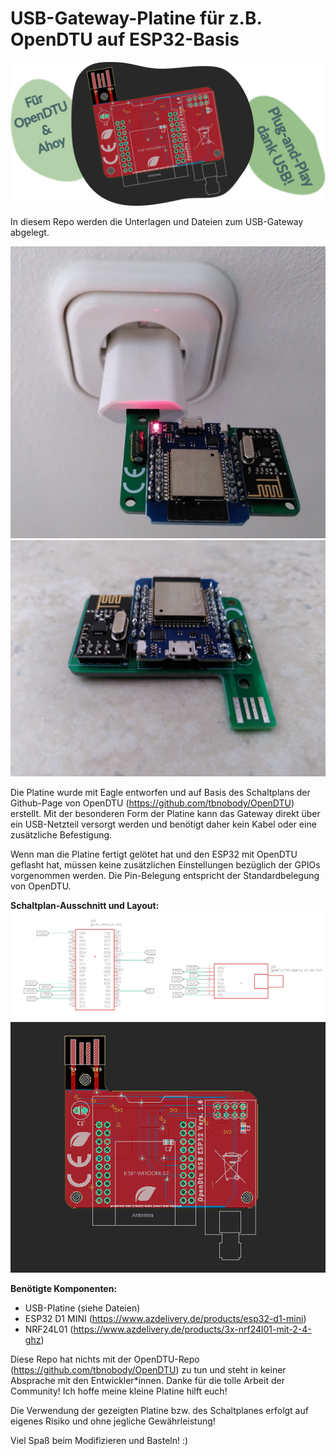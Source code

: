 # USB-Gateway-Platine für z.B. OpenDTU auf ESP32-Basis

![Layout der USB-Gateway-Platine](Bilder/Blog_Post_OpenDTU_DIY-Platine_raw.png)

In diesem Repo werden die Unterlagen und Dateien zum USB-Gateway abgelegt.

![USB-Gateway-Platine in Steckdose](Bilder/usb_pcb_socket.jpg)
![USB-Gateway-Platine](Bilder/usb_pcb_standalone.jpg)

Die Platine wurde mit Eagle entworfen und auf Basis des Schaltplans der Github-Page von OpenDTU (<https://github.com/tbnobody/OpenDTU>) erstellt.
Mit der besonderen Form der Platine kann das Gateway direkt über ein USB-Netzteil versorgt werden und benötigt daher kein Kabel oder eine zusätzliche Befestigung.

Wenn man die Platine fertigt gelötet hat und den ESP32 mit OpenDTU geflasht hat, müssen keine zusätzlichen Einstellungen bezüglich der GPIOs vorgenommen werden.
Die Pin-Belegung entspricht der Standardbelegung von OpenDTU.

**Schaltplan-Ausschnitt und Layout:**
![USB-Gateway-Schaltplan](Bilder/pcb_schematic.PNG)
![USB-Gateway-Layout](Bilder/pcb_layout_eagle.PNG)

**Benötigte Komponenten:**
- USB-Platine (siehe Dateien)
- ESP32 D1 MINI (<https://www.azdelivery.de/products/esp32-d1-mini>)
- NRF24L01 (<https://www.azdelivery.de/products/3x-nrf24l01-mit-2-4-ghz>)

Diese Repo hat nichts mit der OpenDTU-Repo (<https://github.com/tbnobody/OpenDTU>) zu tun und steht in keiner Absprache mit den Entwickler*innen. Danke für die tolle Arbeit der Community! Ich hoffe meine kleine Platine hilft euch!

Die Verwendung der gezeigten Platine bzw. des Schaltplanes erfolgt auf eigenes Risiko und ohne jegliche Gewährleistung!

Viel Spaß beim Modifizieren und Basteln! :)

